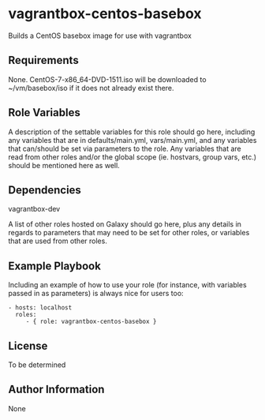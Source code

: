 vagrantbox-centos-basebox
=========

Builds a CentOS basebox image for use with vagrantbox

Requirements
------------

None. CentOS-7-x86_64-DVD-1511.iso will be downloaded to ~/vm/basebox/iso if it
does not already exist there.

Role Variables
--------------

A description of the settable variables for this role should go here, including any variables that are in defaults/main.yml, vars/main.yml, and any variables that can/should be set via parameters to the role. Any variables that are read from other roles and/or the global scope (ie. hostvars, group vars, etc.) should be mentioned here as well.

Dependencies
------------

vagrantbox-dev

A list of other roles hosted on Galaxy should go here, plus any details in regards to parameters that may need to be set for other roles, or variables that are used from other roles.

Example Playbook
----------------

Including an example of how to use your role (for instance, with variables passed in as parameters) is always nice for users too:

    - hosts: localhost
      roles:
         - { role: vagrantbox-centos-basebox }

License
-------

To be determined

Author Information
------------------

None
